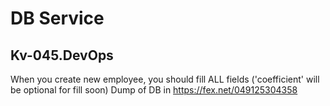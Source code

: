 # DB Service
## Kv-045.DevOps

When you create new employee, you should fill ALL fields ('coefficient' will be optional for fill soon)
Dump of DB in https://fex.net/049125304358
